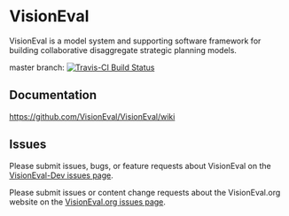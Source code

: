
# VisionEval

VisionEval is a model system and supporting software framework for building collaborative disaggregate strategic planning models.  

master branch: [![Travis-CI Build Status](https://travis-ci.org/VisionEval/VisionEval.svg?branch=master)](https://travis-ci.org/VisionEval/VisionEval)


## Documentation

https://github.com/VisionEval/VisionEval/wiki

## Issues

Please submit issues, bugs, or feature requests about VisionEval on the [VisionEval-Dev issues page](https://github.com/VisionEval/VisionEval-Dev/issues). 

Please submit issues or content change requests about the VisionEval.org website on the [VisionEval.org issues page](https://github.com/VisionEval/VisionEval.org/issues).
